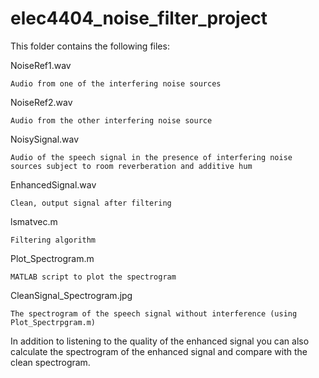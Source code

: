 # elec4404_noise_filter_project
This folder contains the following files:


NoiseRef1.wav  

	Audio from one of the interfering noise sources

NoiseRef2.wav     

	Audio from the other interfering noise source

NoisySignal.wav     

	Audio of the speech signal in the presence of interfering noise sources subject to room reverberation and additive hum

EnhancedSignal.wav

	Clean, output signal after filtering
	
lsmatvec.m

	Filtering algorithm

Plot_Spectrogram.m  

	MATLAB script to plot the spectrogram

CleanSignal_Spectrogram.jpg    

	The spectrogram of the speech signal without interference (using Plot_Spectrpgram.m)




In addition to listening to the quality of the enhanced signal you can also calculate the spectrogram of the enhanced signal and compare with the clean spectrogram.
